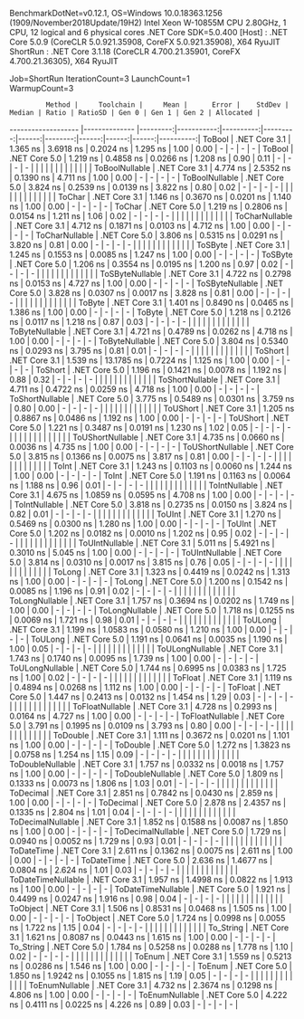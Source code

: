 
BenchmarkDotNet=v0.12.1, OS=Windows 10.0.18363.1256 (1909/November2018Update/19H2)
Intel Xeon W-10855M CPU 2.80GHz, 1 CPU, 12 logical and 6 physical cores
.NET Core SDK=5.0.400
  [Host]   : .NET Core 5.0.9 (CoreCLR 5.0.921.35908, CoreFX 5.0.921.35908), X64 RyuJIT
  ShortRun : .NET Core 3.1.18 (CoreCLR 4.700.21.35901, CoreFX 4.700.21.36305), X64 RyuJIT

Job=ShortRun  IterationCount=3  LaunchCount=1  
WarmupCount=3  

             Method |     Toolchain |     Mean |      Error |    StdDev |   Median | Ratio | RatioSD | Gen 0 | Gen 1 | Gen 2 | Allocated |
------------------- |-------------- |---------:|-----------:|----------:|---------:|------:|--------:|------:|------:|------:|----------:|
             ToBool | .NET Core 3.1 | 1.365 ns |  3.6918 ns | 0.2024 ns | 1.295 ns |  1.00 |    0.00 |     - |     - |     - |         - |
             ToBool | .NET Core 5.0 | 1.219 ns |  0.4858 ns | 0.0266 ns | 1.208 ns |  0.90 |    0.11 |     - |     - |     - |         - |
                    |               |          |            |           |          |       |         |       |       |       |           |
     ToBoolNullable | .NET Core 3.1 | 4.774 ns |  2.5352 ns | 0.1390 ns | 4.711 ns |  1.00 |    0.00 |     - |     - |     - |         - |
     ToBoolNullable | .NET Core 5.0 | 3.824 ns |  0.2539 ns | 0.0139 ns | 3.822 ns |  0.80 |    0.02 |     - |     - |     - |         - |
                    |               |          |            |           |          |       |         |       |       |       |           |
             ToChar | .NET Core 3.1 | 1.146 ns |  0.3670 ns | 0.0201 ns | 1.140 ns |  1.00 |    0.00 |     - |     - |     - |         - |
             ToChar | .NET Core 5.0 | 1.219 ns |  0.2806 ns | 0.0154 ns | 1.211 ns |  1.06 |    0.02 |     - |     - |     - |         - |
                    |               |          |            |           |          |       |         |       |       |       |           |
     ToCharNullable | .NET Core 3.1 | 4.712 ns |  0.1871 ns | 0.0103 ns | 4.712 ns |  1.00 |    0.00 |     - |     - |     - |         - |
     ToCharNullable | .NET Core 5.0 | 3.806 ns |  0.5315 ns | 0.0291 ns | 3.820 ns |  0.81 |    0.00 |     - |     - |     - |         - |
                    |               |          |            |           |          |       |         |       |       |       |           |
            ToSByte | .NET Core 3.1 | 1.245 ns |  0.1553 ns | 0.0085 ns | 1.247 ns |  1.00 |    0.00 |     - |     - |     - |         - |
            ToSByte | .NET Core 5.0 | 1.206 ns |  0.3554 ns | 0.0195 ns | 1.200 ns |  0.97 |    0.02 |     - |     - |     - |         - |
                    |               |          |            |           |          |       |         |       |       |       |           |
    ToSByteNullable | .NET Core 3.1 | 4.722 ns |  0.2798 ns | 0.0153 ns | 4.727 ns |  1.00 |    0.00 |     - |     - |     - |         - |
    ToSByteNullable | .NET Core 5.0 | 3.828 ns |  0.0307 ns | 0.0017 ns | 3.828 ns |  0.81 |    0.00 |     - |     - |     - |         - |
                    |               |          |            |           |          |       |         |       |       |       |           |
             ToByte | .NET Core 3.1 | 1.401 ns |  0.8490 ns | 0.0465 ns | 1.386 ns |  1.00 |    0.00 |     - |     - |     - |         - |
             ToByte | .NET Core 5.0 | 1.218 ns |  0.2126 ns | 0.0117 ns | 1.218 ns |  0.87 |    0.03 |     - |     - |     - |         - |
                    |               |          |            |           |          |       |         |       |       |       |           |
     ToByteNullable | .NET Core 3.1 | 4.721 ns |  0.4789 ns | 0.0262 ns | 4.718 ns |  1.00 |    0.00 |     - |     - |     - |         - |
     ToByteNullable | .NET Core 5.0 | 3.804 ns |  0.5340 ns | 0.0293 ns | 3.795 ns |  0.81 |    0.01 |     - |     - |     - |         - |
                    |               |          |            |           |          |       |         |       |       |       |           |
            ToShort | .NET Core 3.1 | 1.539 ns | 13.1785 ns | 0.7224 ns | 1.125 ns |  1.00 |    0.00 |     - |     - |     - |         - |
            ToShort | .NET Core 5.0 | 1.196 ns |  0.1421 ns | 0.0078 ns | 1.192 ns |  0.88 |    0.32 |     - |     - |     - |         - |
                    |               |          |            |           |          |       |         |       |       |       |           |
    ToShortNullable | .NET Core 3.1 | 4.711 ns |  0.4722 ns | 0.0259 ns | 4.718 ns |  1.00 |    0.00 |     - |     - |     - |         - |
    ToShortNullable | .NET Core 5.0 | 3.775 ns |  0.5489 ns | 0.0301 ns | 3.759 ns |  0.80 |    0.00 |     - |     - |     - |         - |
                    |               |          |            |           |          |       |         |       |       |       |           |
           ToUShort | .NET Core 3.1 | 1.205 ns |  0.8867 ns | 0.0486 ns | 1.192 ns |  1.00 |    0.00 |     - |     - |     - |         - |
           ToUShort | .NET Core 5.0 | 1.221 ns |  0.3487 ns | 0.0191 ns | 1.230 ns |  1.02 |    0.05 |     - |     - |     - |         - |
                    |               |          |            |           |          |       |         |       |       |       |           |
   ToUShortNullable | .NET Core 3.1 | 4.735 ns |  0.0660 ns | 0.0036 ns | 4.735 ns |  1.00 |    0.00 |     - |     - |     - |         - |
   ToUShortNullable | .NET Core 5.0 | 3.815 ns |  0.1366 ns | 0.0075 ns | 3.817 ns |  0.81 |    0.00 |     - |     - |     - |         - |
                    |               |          |            |           |          |       |         |       |       |       |           |
              ToInt | .NET Core 3.1 | 1.243 ns |  0.1103 ns | 0.0060 ns | 1.244 ns |  1.00 |    0.00 |     - |     - |     - |         - |
              ToInt | .NET Core 5.0 | 1.191 ns |  0.1163 ns | 0.0064 ns | 1.188 ns |  0.96 |    0.01 |     - |     - |     - |         - |
                    |               |          |            |           |          |       |         |       |       |       |           |
      ToIntNullable | .NET Core 3.1 | 4.675 ns |  1.0859 ns | 0.0595 ns | 4.708 ns |  1.00 |    0.00 |     - |     - |     - |         - |
      ToIntNullable | .NET Core 5.0 | 3.818 ns |  0.2735 ns | 0.0150 ns | 3.824 ns |  0.82 |    0.01 |     - |     - |     - |         - |
                    |               |          |            |           |          |       |         |       |       |       |           |
             ToUInt | .NET Core 3.1 | 1.270 ns |  0.5469 ns | 0.0300 ns | 1.280 ns |  1.00 |    0.00 |     - |     - |     - |         - |
             ToUInt | .NET Core 5.0 | 1.202 ns |  0.0182 ns | 0.0010 ns | 1.202 ns |  0.95 |    0.02 |     - |     - |     - |         - |
                    |               |          |            |           |          |       |         |       |       |       |           |
     ToUIntNullable | .NET Core 3.1 | 5.011 ns |  5.4921 ns | 0.3010 ns | 5.045 ns |  1.00 |    0.00 |     - |     - |     - |         - |
     ToUIntNullable | .NET Core 5.0 | 3.814 ns |  0.0310 ns | 0.0017 ns | 3.815 ns |  0.76 |    0.05 |     - |     - |     - |         - |
                    |               |          |            |           |          |       |         |       |       |       |           |
             ToLong | .NET Core 3.1 | 1.323 ns |  0.4419 ns | 0.0242 ns | 1.313 ns |  1.00 |    0.00 |     - |     - |     - |         - |
             ToLong | .NET Core 5.0 | 1.200 ns |  0.1542 ns | 0.0085 ns | 1.196 ns |  0.91 |    0.02 |     - |     - |     - |         - |
                    |               |          |            |           |          |       |         |       |       |       |           |
     ToLongNullable | .NET Core 3.1 | 1.757 ns |  0.3694 ns | 0.0202 ns | 1.749 ns |  1.00 |    0.00 |     - |     - |     - |         - |
     ToLongNullable | .NET Core 5.0 | 1.718 ns |  0.1255 ns | 0.0069 ns | 1.721 ns |  0.98 |    0.01 |     - |     - |     - |         - |
                    |               |          |            |           |          |       |         |       |       |       |           |
            ToULong | .NET Core 3.1 | 1.199 ns |  1.0583 ns | 0.0580 ns | 1.210 ns |  1.00 |    0.00 |     - |     - |     - |         - |
            ToULong | .NET Core 5.0 | 1.191 ns |  0.0641 ns | 0.0035 ns | 1.190 ns |  1.00 |    0.05 |     - |     - |     - |         - |
                    |               |          |            |           |          |       |         |       |       |       |           |
    ToULongNullable | .NET Core 3.1 | 1.743 ns |  0.1740 ns | 0.0095 ns | 1.739 ns |  1.00 |    0.00 |     - |     - |     - |         - |
    ToULongNullable | .NET Core 5.0 | 1.744 ns |  0.6995 ns | 0.0383 ns | 1.725 ns |  1.00 |    0.02 |     - |     - |     - |         - |
                    |               |          |            |           |          |       |         |       |       |       |           |
            ToFloat | .NET Core 3.1 | 1.119 ns |  0.4894 ns | 0.0268 ns | 1.112 ns |  1.00 |    0.00 |     - |     - |     - |         - |
            ToFloat | .NET Core 5.0 | 1.447 ns |  0.2413 ns | 0.0132 ns | 1.454 ns |  1.29 |    0.03 |     - |     - |     - |         - |
                    |               |          |            |           |          |       |         |       |       |       |           |
    ToFloatNullable | .NET Core 3.1 | 4.728 ns |  0.2993 ns | 0.0164 ns | 4.727 ns |  1.00 |    0.00 |     - |     - |     - |         - |
    ToFloatNullable | .NET Core 5.0 | 3.791 ns |  0.1995 ns | 0.0109 ns | 3.793 ns |  0.80 |    0.00 |     - |     - |     - |         - |
                    |               |          |            |           |          |       |         |       |       |       |           |
           ToDouble | .NET Core 3.1 | 1.111 ns |  0.3672 ns | 0.0201 ns | 1.101 ns |  1.00 |    0.00 |     - |     - |     - |         - |
           ToDouble | .NET Core 5.0 | 1.272 ns |  1.3823 ns | 0.0758 ns | 1.254 ns |  1.15 |    0.09 |     - |     - |     - |         - |
                    |               |          |            |           |          |       |         |       |       |       |           |
   ToDoubleNullable | .NET Core 3.1 | 1.757 ns |  0.0332 ns | 0.0018 ns | 1.757 ns |  1.00 |    0.00 |     - |     - |     - |         - |
   ToDoubleNullable | .NET Core 5.0 | 1.809 ns |  0.1333 ns | 0.0073 ns | 1.806 ns |  1.03 |    0.01 |     - |     - |     - |         - |
                    |               |          |            |           |          |       |         |       |       |       |           |
          ToDecimal | .NET Core 3.1 | 2.851 ns |  0.7842 ns | 0.0430 ns | 2.859 ns |  1.00 |    0.00 |     - |     - |     - |         - |
          ToDecimal | .NET Core 5.0 | 2.878 ns |  2.4357 ns | 0.1335 ns | 2.804 ns |  1.01 |    0.04 |     - |     - |     - |         - |
                    |               |          |            |           |          |       |         |       |       |       |           |
  ToDecimalNullable | .NET Core 3.1 | 1.852 ns |  0.1588 ns | 0.0087 ns | 1.850 ns |  1.00 |    0.00 |     - |     - |     - |         - |
  ToDecimalNullable | .NET Core 5.0 | 1.729 ns |  0.0940 ns | 0.0052 ns | 1.729 ns |  0.93 |    0.01 |     - |     - |     - |         - |
                    |               |          |            |           |          |       |         |       |       |       |           |
         ToDateTime | .NET Core 3.1 | 2.611 ns |  0.1362 ns | 0.0075 ns | 2.611 ns |  1.00 |    0.00 |     - |     - |     - |         - |
         ToDateTime | .NET Core 5.0 | 2.636 ns |  1.4677 ns | 0.0804 ns | 2.624 ns |  1.01 |    0.03 |     - |     - |     - |         - |
                    |               |          |            |           |          |       |         |       |       |       |           |
 ToDateTimeNullable | .NET Core 3.1 | 1.957 ns |  1.4998 ns | 0.0822 ns | 1.913 ns |  1.00 |    0.00 |     - |     - |     - |         - |
 ToDateTimeNullable | .NET Core 5.0 | 1.921 ns |  0.4499 ns | 0.0247 ns | 1.916 ns |  0.98 |    0.04 |     - |     - |     - |         - |
                    |               |          |            |           |          |       |         |       |       |       |           |
           ToObject | .NET Core 3.1 | 1.506 ns |  0.8531 ns | 0.0468 ns | 1.505 ns |  1.00 |    0.00 |     - |     - |     - |         - |
           ToObject | .NET Core 5.0 | 1.724 ns |  0.0998 ns | 0.0055 ns | 1.722 ns |  1.15 |    0.04 |     - |     - |     - |         - |
                    |               |          |            |           |          |       |         |       |       |       |           |
          To_String | .NET Core 3.1 | 1.621 ns |  0.8087 ns | 0.0443 ns | 1.615 ns |  1.00 |    0.00 |     - |     - |     - |         - |
          To_String | .NET Core 5.0 | 1.784 ns |  0.5258 ns | 0.0288 ns | 1.778 ns |  1.10 |    0.02 |     - |     - |     - |         - |
                    |               |          |            |           |          |       |         |       |       |       |           |
             ToEnum | .NET Core 3.1 | 1.559 ns |  0.5213 ns | 0.0286 ns | 1.546 ns |  1.00 |    0.00 |     - |     - |     - |         - |
             ToEnum | .NET Core 5.0 | 1.850 ns |  1.9242 ns | 0.1055 ns | 1.815 ns |  1.19 |    0.05 |     - |     - |     - |         - |
                    |               |          |            |           |          |       |         |       |       |       |           |
     ToEnumNullable | .NET Core 3.1 | 4.732 ns |  2.3674 ns | 0.1298 ns | 4.806 ns |  1.00 |    0.00 |     - |     - |     - |         - |
     ToEnumNullable | .NET Core 5.0 | 4.222 ns |  0.4111 ns | 0.0225 ns | 4.226 ns |  0.89 |    0.03 |     - |     - |     - |         - |
